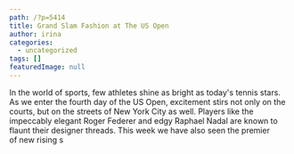 ```yaml
---
path: /?p=5414
title: Grand Slam Fashion at The US Open
author: irina
categories: 
  - uncategorized
tags: []
featuredImage: null
---
```

In the world of sports, few athletes shine as bright as today's tennis stars. As we enter the fourth day of the US Open, excitement stirs not only on the courts, but on the streets of New York City as well. Players like the impeccably elegant Roger Federer and edgy Raphael Nadal are known to  flaunt their designer threads. This week we have also seen the premier of new rising s